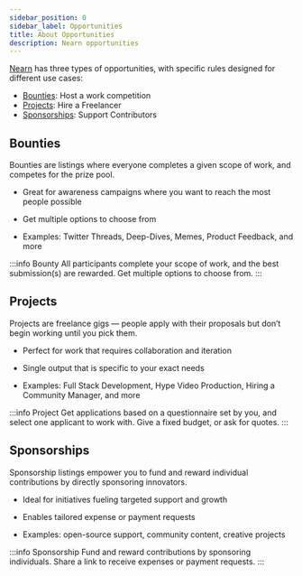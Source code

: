 ```yaml
---
sidebar_position: 0
sidebar_label: Opportunities
title: About Opportunities
description: Nearn opportunities
---
```


[Nearn](https://nearn.io) has three types of opportunities, with specific rules designed for different use cases:
- [Bounties](#bounties): Host a work competition
- [Projects](#projects): Hire a Freelancer
- [Sponsorships](#sponsorships): Support Contributors

## Bounties

Bounties are listings where everyone completes a given scope of work, and competes for the prize pool.

- Great for awareness campaigns where you want to reach the most people possible

- Get multiple options to choose from

- Examples: Twitter Threads, Deep-Dives, Memes, Product Feedback, and more

:::info Bounty
All participants complete your scope of work, and the best submission(s) are rewarded. Get multiple options to choose from.
:::

## Projects

Projects are freelance gigs — people apply with their proposals but don’t begin working until you pick them.

- Perfect for work that requires collaboration and iteration

- Single output that is specific to your exact needs

- Examples: Full Stack Development, Hype Video Production, Hiring a Community Manager, and more

:::info Project
Get applications based on a questionnaire set by you, and select one applicant to work with. Give a fixed budget, or ask for quotes.
:::

## Sponsorships

Sponsorship listings empower you to fund and reward individual contributions by directly sponsoring innovators.

- Ideal for initiatives fueling targeted support and growth

- Enables tailored expense or payment requests

- Examples: open-source support, community content, creative projects

:::info Sponsorship
Fund and reward contributions by sponsoring individuals. Share a link to receive expenses or payment requests.
:::

